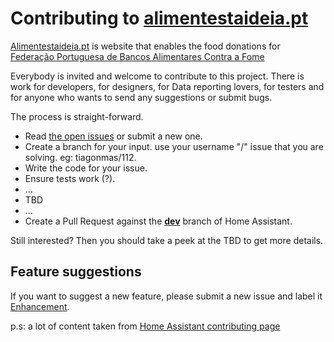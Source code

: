 # Contributing to [alimentestaideia.pt](http://alimentestaideia.pt/)

[Alimentestaideia.pt](http://alimentestaideia.pt/) is website that enables the food donations for [Federação Portuguesa de Bancos Alimentares Contra a Fome](https://www.bancoalimentar.pt/)

Everybody is invited and welcome to contribute to this project. There is work for developers, for designers, for Data reporting lovers, for testers and for anyone who wants to send any suggestions or submit bugs.

The process is straight-forward.

 - Read [the open issues](https://github.com/banco-alimentar/alimentestaideia.pt/issues) or submit a new one.
 - Create a branch for your input. use your username "/" issue that you are solving. eg: tiagonmas/112.
 - Write the code for your issue.
 - Ensure tests work (?).
 - ...
 - TBD
 - ...
 - Create a Pull Request against the [**dev**](https://github.com/home-assistant/core/tree/dev) branch of Home Assistant.

Still interested? Then you should take a peek at the TBD to get more details.

## Feature suggestions

If you want to suggest a new feature, please submit a new issue and label it [Enhancement](https://github.com/banco-alimentar/alimentestaideia.pt/issues?q=is%3Aissue+is%3Aopen+label%3Aenhancement).

p.s: a lot of content taken from [Home Assistant contributing page](https://github.com/home-assistant/core/blob/dev/CONTRIBUTING.md)
